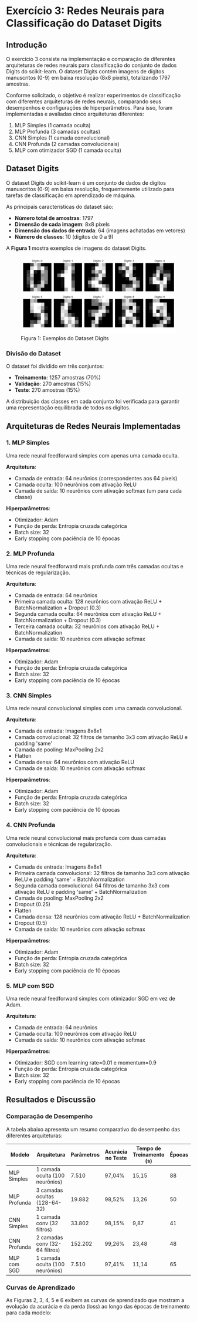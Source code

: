 # Exercício 3: Redes Neurais para Classificação do Dataset Digits

## Introdução

O exercício 3 consiste na implementação e comparação de diferentes arquiteturas de redes neurais para classificação do conjunto de dados Digits do scikit-learn. O dataset Digits contém imagens de dígitos manuscritos (0-9) em baixa resolução (8x8 pixels), totalizando 1797 amostras.

Conforme solicitado, o objetivo é realizar experimentos de classificação com diferentes arquiteturas de redes neurais, comparando seus desempenhos e configurações de hiperparâmetros. Para isso, foram implementadas e avaliadas cinco arquiteturas diferentes:

1. MLP Simples (1 camada oculta)
2. MLP Profunda (3 camadas ocultas)
3. CNN Simples (1 camada convolucional)
4. CNN Profunda (2 camadas convolucionais)
5. MLP com otimizador SGD (1 camada oculta)

## Dataset Digits

O dataset Digits do scikit-learn é um conjunto de dados de dígitos manuscritos (0-9) em baixa resolução, frequentemente utilizado para tarefas de classificação em aprendizado de máquina.

As principais características do dataset são:

- **Número total de amostras**: 1797
- **Dimensão de cada imagem**: 8x8 pixels
- **Dimensão dos dados de entrada**: 64 (imagens achatadas em vetores)
- **Número de classes**: 10 (dígitos de 0 a 9)

A **Figura 1** mostra exemplos de imagens do dataset Digits.

<figure>
  <img src="stuff3/exemplos_digits.png" alt="Exemplos do Dataset Digits" />
  <figcaption>Figura 1: Exemplos do Dataset Digits</figcaption>
</figure>

### Divisão do Dataset

O dataset foi dividido em três conjuntos:

- **Treinamento**: 1257 amostras (70%)
- **Validação**: 270 amostras (15%)
- **Teste**: 270 amostras (15%)

A distribuição das classes em cada conjunto foi verificada para garantir uma representação equilibrada de todos os dígitos.

## Arquiteturas de Redes Neurais Implementadas

### 1. MLP Simples

Uma rede neural feedforward simples com apenas uma camada oculta.

**Arquitetura**:
- Camada de entrada: 64 neurônios (correspondentes aos 64 pixels)
- Camada oculta: 100 neurônios com ativação ReLU
- Camada de saída: 10 neurônios com ativação softmax (um para cada classe)

**Hiperparâmetros**:
- Otimizador: Adam
- Função de perda: Entropia cruzada categórica
- Batch size: 32
- Early stopping com paciência de 10 épocas

### 2. MLP Profunda

Uma rede neural feedforward mais profunda com três camadas ocultas e técnicas de regularização.

**Arquitetura**:
- Camada de entrada: 64 neurônios
- Primeira camada oculta: 128 neurônios com ativação ReLU + BatchNormalization + Dropout (0.3)
- Segunda camada oculta: 64 neurônios com ativação ReLU + BatchNormalization + Dropout (0.3)
- Terceira camada oculta: 32 neurônios com ativação ReLU + BatchNormalization
- Camada de saída: 10 neurônios com ativação softmax

**Hiperparâmetros**:
- Otimizador: Adam
- Função de perda: Entropia cruzada categórica
- Batch size: 32
- Early stopping com paciência de 10 épocas

### 3. CNN Simples

Uma rede neural convolucional simples com uma camada convolucional.

**Arquitetura**:
- Camada de entrada: Imagens 8x8x1
- Camada convolucional: 32 filtros de tamanho 3x3 com ativação ReLU e padding 'same'
- Camada de pooling: MaxPooling 2x2
- Flatten
- Camada densa: 64 neurônios com ativação ReLU
- Camada de saída: 10 neurônios com ativação softmax

**Hiperparâmetros**:
- Otimizador: Adam
- Função de perda: Entropia cruzada categórica
- Batch size: 32
- Early stopping com paciência de 10 épocas

### 4. CNN Profunda

Uma rede neural convolucional mais profunda com duas camadas convolucionais e técnicas de regularização.

**Arquitetura**:
- Camada de entrada: Imagens 8x8x1
- Primeira camada convolucional: 32 filtros de tamanho 3x3 com ativação ReLU e padding 'same' + BatchNormalization
- Segunda camada convolucional: 64 filtros de tamanho 3x3 com ativação ReLU e padding 'same' + BatchNormalization
- Camada de pooling: MaxPooling 2x2
- Dropout (0.25)
- Flatten
- Camada densa: 128 neurônios com ativação ReLU + BatchNormalization
- Dropout (0.5)
- Camada de saída: 10 neurônios com ativação softmax

**Hiperparâmetros**:
- Otimizador: Adam
- Função de perda: Entropia cruzada categórica
- Batch size: 32
- Early stopping com paciência de 10 épocas

### 5. MLP com SGD

Uma rede neural feedforward simples com otimizador SGD em vez de Adam.

**Arquitetura**:
- Camada de entrada: 64 neurônios
- Camada oculta: 100 neurônios com ativação ReLU
- Camada de saída: 10 neurônios com ativação softmax

**Hiperparâmetros**:
- Otimizador: SGD com learning rate=0.01 e momentum=0.9
- Função de perda: Entropia cruzada categórica
- Batch size: 32
- Early stopping com paciência de 10 épocas

## Resultados e Discussão

### Comparação de Desempenho

A tabela abaixo apresenta um resumo comparativo do desempenho das diferentes arquiteturas:

| Modelo | Arquitetura | Parâmetros | Acurácia no Teste | Tempo de Treinamento (s) | Épocas |
|--------|-------------|------------|-------------------|--------------------------|--------|
| MLP Simples | 1 camada oculta (100 neurônios) | 7.510 | 97,04% | 15,15 | 88 |
| MLP Profunda | 3 camadas ocultas (128-64-32) | 19.882 | 98,52% | 13,26 | 50 |
| CNN Simples | 1 camada conv (32 filtros) | 33.802 | 98,15% | 9,87 | 41 |
| CNN Profunda | 2 camadas conv (32-64 filtros) | 152.202 | 99,26% | 23,48 | 48 |
| MLP com SGD | 1 camada oculta (100 neurônios) | 7.510 | 97,41% | 11,14 | 65 |

### Curvas de Aprendizado

As Figuras 2, 3, 4, 5 e 6 exibem as curvas de aprendizado que mostram a evolução da acurácia e da perda (loss) ao longo das épocas de treinamento para cada modelo:

